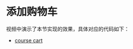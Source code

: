 # 添加购物车

视频中演示了本节实现的效果，具体对应的代码如下：

- [course cart](https://github.com/happypeter/aa-journey-demo/commit/ce71158d82cc84ac411e5a51637b7c6009e7b292)
